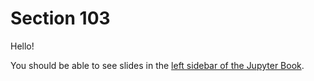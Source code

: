 # Section 103

Hello!

You should be able to see slides in the [left sidebar of the Jupyter Book](https://ubc-cs.github.io/cpsc330-2024W1).